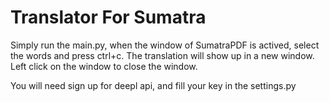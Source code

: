 # Translator For Sumatra
Simply run the main.py, when the window of SumatraPDF is actived, select the words and press ctrl+c. The translation will show up in a new window. Left click on the window to close the window.

You will need sign up for deepl api, and fill your key in the settings.py
